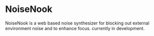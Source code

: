 # NoiseNook
NoiseNook is a web based noise synthesizer for blocking out external environment noise and to enhance focus. 
currently in development.
